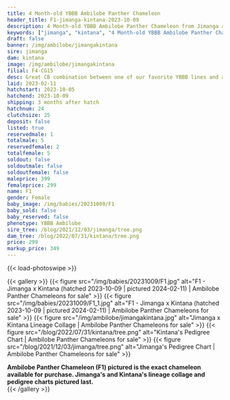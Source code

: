 ```yaml
---
title: 4 Month-old YBBB Ambilobe Panther Chameleon
header_title: F1-jimanga-kintana-2023-10-09
description: 4 Month-old YBBB Ambilobe Panther Chameleon from Jimanga and Kintana. Great CB combination between one of our favorite YBBB lines and a Chromatic Chameleons female. We've included sire and dam dendrograms if available, but you can view our Jimanga or Kintana breeder pages for more information.
keywords: ["jimanga", "kintana", "4 Month-old YBBB Ambilobe Panther Chameleon", "baby chameleons for sale", "buy panther chameleon", "panther for sale", "ambilobe panther chameleons for sale", "ambilobe panther chameleon for sale"]
draft: false
banner: /img/ambilobe/jimangakintana
sire: jimanga
dam: kintana
image: /img/ambilobe/jimangakintana
filial: F4-CG15
desc: Great CB combination between one of our favorite YBBB lines and a Chromatic Chameleons female.
laid: 2023-02-11
hatchstart: 2023-10-05
hatchend: 2023-10-09
shipping: 3 months after hatch
hatchnum: 24
clutchsize: 25
deposit: false
listed: true
reservedmale: 1
totalmale: 5
reservedfemale: 2
totalfemale: 5
soldout: false
soldoutmale: false
soldoutfemale: false
maleprice: 399
femaleprice: 299
name: F1
gender: Female
baby_image: /img/babies/20231009/F1
baby_sold: false
baby_reserved: false
phenotype: YBBB Ambilobe
sire_tree: /blog/2021/12/03/jimanga/tree.png
dam_tree: /blog/2022/07/31/kintana/tree.png
price: 299
markup_price: 349
---
```


{{< load-photoswipe >}}

{{< gallery >}}
  {{< figure src="/img/babies/20231009/F1.jpg" alt="F1 - Jimanga x Kintana (hatched 2023-10-09 | pictured 2024-02-11) | Ambilobe Panther Chameleons for sale" >}}
  {{< figure src="/img/babies/20231009/F1_1.jpg" alt="F1 - Jimanga x Kintana (hatched 2023-10-09 | pictured 2024-02-11) | Ambilobe Panther Chameleons for sale" >}}
  {{< figure src="/img/ambilobe/jimangakintana.jpg" alt="Jimanga x Kintana Lineage Collage | Ambilobe Panther Chameleons for sale" >}}
  {{< figure src="/blog/2022/07/31/kintana/tree.png" alt="Kintana's Pedigree Chart | Ambilobe Panther Chameleons for sale" >}}
  {{< figure src="/blog/2021/12/03/jimanga/tree.png" alt="Jimanga's Pedigree Chart | Ambilobe Panther Chameleons for sale" >}}
  <figcaption><strong>Ambilobe Panther Chameleon (F1) pictured is the exact chameleon available for purchase. Jimanga's and Kintana's lineage collage and pedigree charts pictured last.</strong></figcaption>
{{< /gallery >}}
